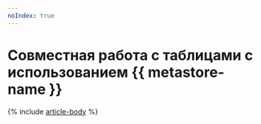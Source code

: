 ```yaml
---
noIndex: true
---
```


# Совместная работа с таблицами с использованием {{ metastore-name }}

{% include [article-body](../../_tutorials/dataplatform/data-processing/data-processing-to-data-processing.md) %}
